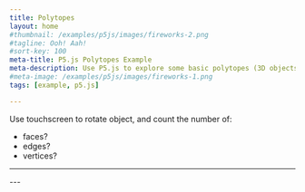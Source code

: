 ```yaml
---
title: Polytopes
layout: home
#thumbnail: /examples/p5js/images/fireworks-2.png
#tagline: Ooh! Aah!
#sort-key: 100
meta-title: P5.js Polytopes Example
meta-description: Use P5.js to explore some basic polytopes (3D objects with "flat" faces)!
#meta-image: /examples/p5js/images/fireworks-1.png
tags: [example, p5.js]

---
```


<div id="sketch-holder" markdown="1">

Use touchscreen to rotate object, and count the number of:

- faces? 
- edges?
- vertices?

---

<script src="https://cdnjs.cloudflare.com/ajax/libs/p5.js/0.6.1/p5.min.js"></script>
<script src="https://code.jquery.com/jquery-3.4.1.min.js"></script>
<script>

// // lock scroll position, but retain settings for later
// var scrollPosition = [
//   self.pageXOffset || document.documentElement.scrollLeft || document.body.scrollLeft,
//   self.pageYOffset || document.documentElement.scrollTop  || document.body.scrollTop
// ];
// var html = jQuery('html'); // it would make more sense to apply this to body, but IE7 won't have that
// html.data('scroll-position', scrollPosition);
// html.data('previous-overflow', html.css('overflow'));
// html.css('overflow', 'hidden');
// window.scrollTo(scrollPosition[0], scrollPosition[1]);


document.body.ontouchmove = (e) => { e.preventDefault; return false; }; 

function setup() {
createCanvas(710, 400, WEBGL);
}

let s = 128;

function draw() {
background(250);
let radius = width * 1.5;

//drag to move the world.
orbitControl(5,5);

normalMaterial();
rotateX(-s/13);
rotateY(s);


push();
box(s, s, s);
pop();

}

</script>
</div>
---
